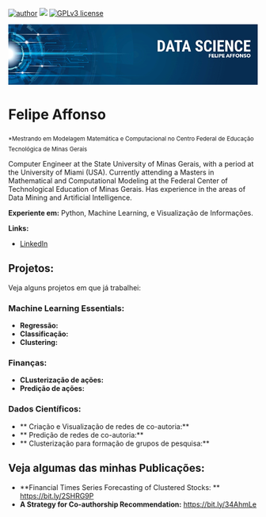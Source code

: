 [![author](https://img.shields.io/badge/author-Felipe%20Affonso-orange)](https://www.linkedin.com/in/felipe-affonso-eng/) [![](https://img.shields.io/badge/python-3.7+-blue.svg)](https://www.python.org/downloads/release/python-365/) [![GPLv3 license](https://img.shields.io/badge/License-GPLv3-blue.svg)](http://perso.crans.org/besson/LICENSE.html)

<p align="center">
  <img src="banner.png" >
</p>

# Felipe Affonso
<sub>*Mestrando em Modelagem Matemática e Computacional no Centro Federal de Educação Tecnológica de Minas Gerais</sub>

Computer Engineer at the State University of Minas Gerais, with a period at the University of Miami (USA). Currently attending a Masters in Mathematical and Computational Modeling at the Federal Center of Technological Education of Minas Gerais. Has experience in the areas of Data Mining and Artificial Intelligence. 


**Experiente em:** Python, Machine Learning, e Visualização de Informações.

**Links:**
* [LinkedIn](https://www.linkedin.com/in/felipe-affonso-eng/)


## Projetos:
Veja alguns projetos em que já trabalhei:

### Machine Learning Essentials:
* **Regressão:**
* **Classificação:**
* **Clustering:**

### Finanças:
* **CLusterização de ações:**
* **Predição de ações:**

### Dados Científicos:
* ** Criação e Visualização de redes de co-autoria:**
* ** Predição de redes de co-autoria:**
* ** Clusterização para formação de grupos de pesquisa:**

## Veja algumas das minhas Publicações:
* **Financial Times Series Forecasting of Clustered Stocks: ** https://bit.ly/2SHRG9P
* **A Strategy for Co-authorship Recommendation:** https://bit.ly/34AhmLe




